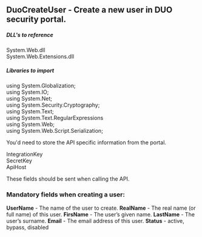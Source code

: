 ## DuoCreateUser - Create a new user in DUO security portal.

##### DLL's to reference

System.Web.dll </br>
System.Web.Extensions.dll </br>

##### Libraries to import
using System.Globalization; </br>
using System.IO; </br>
using System.Net; </br>
using System.Security.Cryptography; </br>
using System.Text; </br>
using System.Text.RegularExpressions </br>
using System.Web; </br>
using System.Web.Script.Serialization;

You'd need to store the API specific information from the portal.

IntegrationKey </br>
SecretKey </br>
ApiHost

These fields should be sent when calling the API.

### Mandatory fields when creating a user:
**UserName**	- The name of the user to create.
**RealName**	- The real name (or full name) of this user.
**FirsName**	- The user’s given name.
**LastName**	- The user’s surname.
**Email**		- The email address of this user.
**Status**		- active, bypass, disabled	